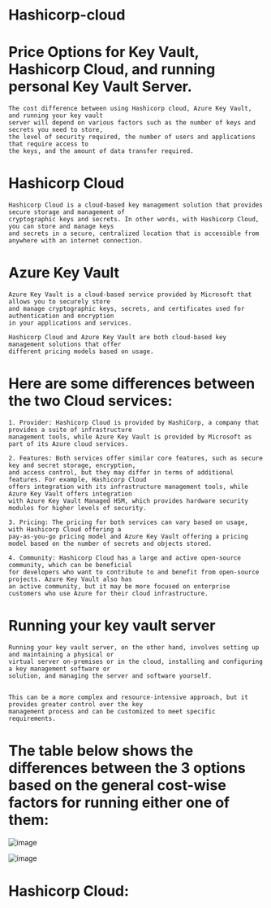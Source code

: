 # Hashicorp-cloud

# Price Options for Key Vault, Hashicorp Cloud, and running personal Key Vault Server.
```shell
The cost difference between using Hashicorp cloud, Azure Key Vault, and running your key vault
server will depend on various factors such as the number of keys and secrets you need to store,
the level of security required, the number of users and applications that require access to 
the keys, and the amount of data transfer required.
```


# Hashicorp Cloud
```shell
Hashicorp Cloud is a cloud-based key management solution that provides secure storage and management of
cryptographic keys and secrets. In other words, with Hashicorp Cloud, you can store and manage keys 
and secrets in a secure, centralized location that is accessible from anywhere with an internet connection.
```


#  Azure Key Vault
```shell
Azure Key Vault is a cloud-based service provided by Microsoft that allows you to securely store 
and manage cryptographic keys, secrets, and certificates used for authentication and encryption 
in your applications and services.

Hashicorp Cloud and Azure Key Vault are both cloud-based key management solutions that offer
different pricing models based on usage.
```

# Here are some differences between the two Cloud services:
```shell
1. Provider: Hashicorp Cloud is provided by HashiCorp, a company that provides a suite of infrastructure 
management tools, while Azure Key Vault is provided by Microsoft as part of its Azure cloud services.

2. Features: Both services offer similar core features, such as secure key and secret storage, encryption, 
and access control, but they may differ in terms of additional features. For example, Hashicorp Cloud 
offers integration with its infrastructure management tools, while Azure Key Vault offers integration
with Azure Key Vault Managed HSM, which provides hardware security modules for higher levels of security.

3. Pricing: The pricing for both services can vary based on usage, with Hashicorp Cloud offering a 
pay-as-you-go pricing model and Azure Key Vault offering a pricing model based on the number of secrets and objects stored.

4. Community: Hashicorp Cloud has a large and active open-source community, which can be beneficial 
for developers who want to contribute to and benefit from open-source projects. Azure Key Vault also has 
an active community, but it may be more focused on enterprise customers who use Azure for their cloud infrastructure.
```

# Running your key vault server
```shell
Running your key vault server, on the other hand, involves setting up and maintaining a physical or 
virtual server on-premises or in the cloud, installing and configuring a key management software or 
solution, and managing the server and software yourself.


This can be a more complex and resource-intensive approach, but it provides greater control over the key 
management process and can be customized to meet specific requirements.
```

# The table below shows the differences between the 3 options based on the general cost-wise factors for running either one of them:

![image](https://user-images.githubusercontent.com/113483171/236310445-4d606d84-d196-40bd-be4d-0bdef62dfac2.png)

![image](https://user-images.githubusercontent.com/113483171/236311650-7080e20e-ee3f-4024-aa84-decf321f6d57.png)


# Hashicorp Cloud:





 





